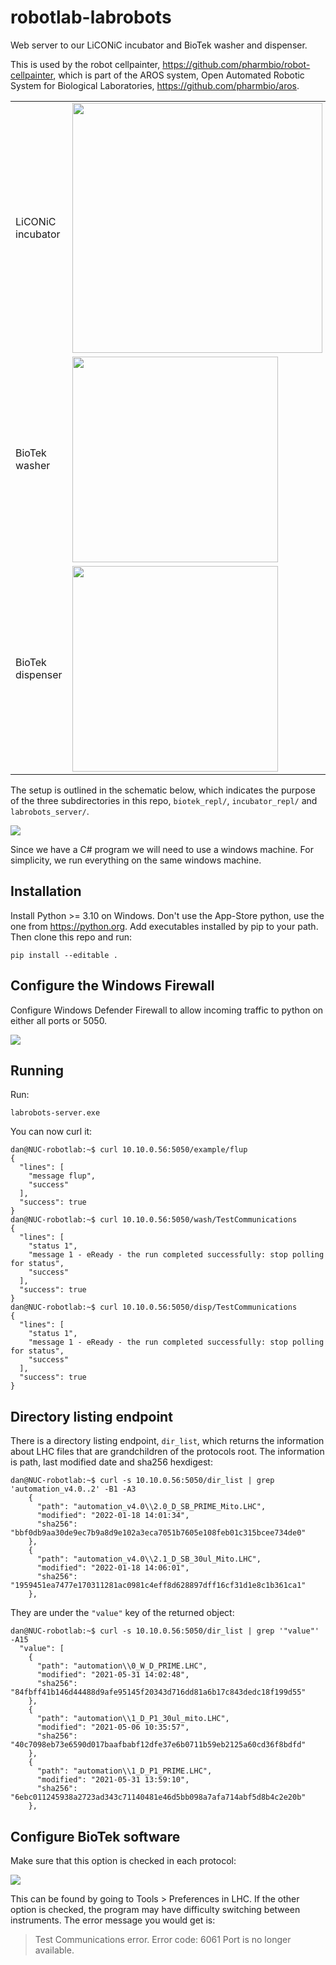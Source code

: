 # robotlab-labrobots

Web server to our LiCONiC incubator and BioTek washer and dispenser.

This is used by the robot cellpainter, https://github.com/pharmbio/robot-cellpainter,
which is part of the AROS system, Open Automated Robotic System for Biological Laboratories,
https://github.com/pharmbio/aros.

<table>
<tr>
<td>LiCONiC incubator</td>
<td><img height=400 src=images/STX_44_BT_Flush_Front_new-tm.jpg></td>
</tr>
<tr>
<td>BioTek washer</td>
<td><img width=329 src=images/biotek-405-washer.jpg></td>
</tr>
<tr>
<td>BioTek dispenser</td>
<td><img width=329 src=images/biotek-dispenser.jpg></td>
</tr>
</table>

The setup is outlined in the schematic below, which indicates the
purpose of the three subdirectories in this repo, `biotek_repl/`, `incubator_repl/` and `labrobots_server/`.

<img src=images/overview.svg>

Since we have a C# program we will need to use a windows machine.
For simplicity, we run everything on the same windows machine.

## Installation

Install Python >= 3.10 on Windows.
Don't use the App-Store python, use the one from https://python.org.
Add executables installed by pip to your path.
Then clone this repo and run:

```
pip install --editable .
```

## Configure the Windows Firewall

Configure Windows Defender Firewall to allow incoming traffic to python on
either all ports or 5050.

<img src=images/firewall.png>

## Running

Run:

```
labrobots-server.exe
```

You can now curl it:

```
dan@NUC-robotlab:~$ curl 10.10.0.56:5050/example/flup
{
  "lines": [
    "message flup",
    "success"
  ],
  "success": true
}
dan@NUC-robotlab:~$ curl 10.10.0.56:5050/wash/TestCommunications
{
  "lines": [
    "status 1",
    "message 1 - eReady - the run completed successfully: stop polling for status",
    "success"
  ],
  "success": true
}
dan@NUC-robotlab:~$ curl 10.10.0.56:5050/disp/TestCommunications
{
  "lines": [
    "status 1",
    "message 1 - eReady - the run completed successfully: stop polling for status",
    "success"
  ],
  "success": true
}
```

## Directory listing endpoint

There is a directory listing endpoint, `dir_list`, which returns the information
about LHC files that are grandchildren of the protocols root. The information
is path, last modified date and sha256 hexdigest:

```
dan@NUC-robotlab:~$ curl -s 10.10.0.56:5050/dir_list | grep 'automation_v4.0..2' -B1 -A3
    {
      "path": "automation_v4.0\\2.0_D_SB_PRIME_Mito.LHC",
      "modified": "2022-01-18 14:01:34",
      "sha256": "bbf0db9aa30de9ec7b9a8d9e102a3eca7051b7605e108feb01c315bcee734de0"
    },
    {
      "path": "automation_v4.0\\2.1_D_SB_30ul_Mito.LHC",
      "modified": "2022-01-18 14:06:01",
      "sha256": "1959451ea7477e170311281ac0981c4eff8d628897dff16cf31d1e8c1b361ca1"
    },
```

They are under the `"value"` key of the returned object:

```
dan@NUC-robotlab:~$ curl -s 10.10.0.56:5050/dir_list | grep '"value"' -A15
  "value": [
    {
      "path": "automation\\0_W_D_PRIME.LHC",
      "modified": "2021-05-31 14:02:48",
      "sha256": "84fbff41b146d44488d9afe95145f20343d716dd81a6b17c843dedc18f199d55"
    },
    {
      "path": "automation\\1_D_P1_30ul_mito.LHC",
      "modified": "2021-05-06 10:35:57",
      "sha256": "40c7098eb73e6590d017baafbabf12dfe37e6b0711b59eb2125a60cd36f8bdfd"
    },
    {
      "path": "automation\\1_D_P1_PRIME.LHC",
      "modified": "2021-05-31 13:59:10",
      "sha256": "6ebc011245938a2723ad343c71140481e46d5bb098a7afa714abf5d8b4c2e20b"
    },
```

## Configure BioTek software

Make sure that this option is checked in each protocol:

<img src=images/lhc-ports.jpg>

This can be found by going to Tools > Preferences in LHC. If the other option
is checked, the program may have difficulty switching between instruments.
The error message you would get is:

> Test Communications error. Error code: 6061 Port is no longer available.

